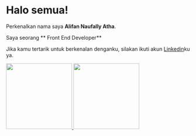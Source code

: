 # Halo semua! 

Perkenalkan nama saya **Alifan Naufally Atha**.<br>

Saya seorang ** Front End Developer** 
<br>

Jika kamu tertarik untuk berkenalan denganku, silakan ikuti akun [Linkedin](https://www.linkedin.com/in/alifan-naufally-atha-422411279/)ku ya.

<p align="left">
<a href="https://github.com/alifannaufallyatha">
  <img height="180em" src="https://github-readme-stats-eight-theta.vercel.app/api?username=penuliscode&show_icons=true&theme=algolia&include_all_commits=true&count_private=true"/>
  <img height="180em" src="https://github-readme-stats-eight-theta.vercel.app/api/top-langs/?username=penuliscode&layout=compact&theme=algolia"/>
</a>
</p>
